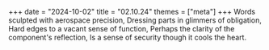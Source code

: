 +++
date = "2024-10-02"
title = "02.10.24"
themes = ["meta"]
+++
Words sculpted with aerospace precision,
Dressing parts in glimmers of obligation,
Hard edges to a vacant sense of function,
Perhaps the clarity of the component's reflection,
Is a sense of security though it cools the heart.
